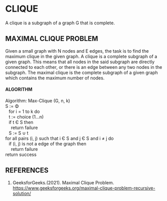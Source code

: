 # CLIQUE
A clique is a subgraph of a graph G that is complete.

## MAXIMAL CLIQUE PROBLEM
Given a small graph with N nodes and E edges, the task is to find the maximum clique in the given graph. A clique is a complete subgraph of a given graph. This means that all nodes in the said subgraph are directly connected to each other, or there is an edge between any two nodes in the subgraph. The maximal clique is the complete subgraph of a given graph which contains the maximum number of nodes.

#### ALGORITHM
Algorithm: Max-Clique (G, n, k) </br>
S := Φ </br>
&ensp; for i = 1 to k do </br> 
&ensp; t := choice (1…n) </br>
&ensp; if t Є S then  </br>
&ensp;&ensp; return failure </br>
&ensp; S := S ∪ t  </br>
for all pairs (i, j) such that i Є S and j Є S and i ≠ j do </br>
&ensp; if (i, j) is not a edge of the graph then </br>
&ensp;&ensp; return failure </br>
return success </br>

## REFERENCES
1. GeeksforGeeks.(2021). Maximal Clique Problem. https://www.geeksforgeeks.org/maximal-clique-problem-recursive-solution/
